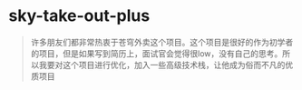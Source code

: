 # sky-take-out-plus

> 许多朋友们都非常热衷于苍穹外卖这个项目。这个项目是很好的作为初学者的项目，但是如果写到简历上，面试官会觉得很low，没有自己的思考。所以我要对这个项目进行优化，加入一些高级技术栈，让他成为俗而不凡的优质项目

